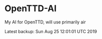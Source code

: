 # OpenTTD-AI
My AI for OpenTTD, will use primarily air

Latest backup: Sun Aug 25 12:01:01 UTC 2019
